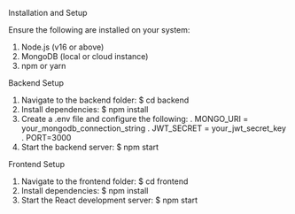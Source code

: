 Installation and Setup

Ensure the following are installed on your system:
   1. Node.js (v16 or above)
   2. MongoDB (local or cloud instance)
   3. npm or yarn

Backend Setup 

   1. Navigate to the backend folder:  $ cd backend
   2. Install dependencies: $ npm install
   3. Create a .env file and configure the following:
        . MONGO_URI = your_mongodb_connection_string
        . JWT_SECRET = your_jwt_secret_key
        . PORT=3000
   5. Start the backend server: $ npm start
      
Frontend Setup

   1. Navigate to the frontend folder: $ cd frontend
   2. Install dependencies: $ npm install
   3. Start the React development server: $ npm start
